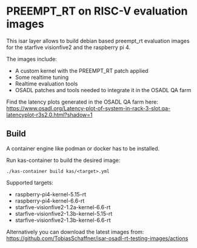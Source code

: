 # PREEMPT_RT on RISC-V evaluation images


This isar layer allows to build debian based preempt_rt evaluation images for the starfive visionfive2 and the raspberry pi 4.


The images include:
 * A custom kernel with the PREEMPT_RT patch applied
 * Some realtime tuning
 * Realtime evaluation tools
 * OSADL patches and tools needed to integrate it in the OSADL QA farm


Find the latency plots generated in the OSADL QA farm here: https://www.osadl.org/Latency-plot-of-system-in-rack-3-slot.qa-latencyplot-r3s2.0.html?shadow=1


## Build

A container engine like podman or docker has to be installed.


Run kas-container to build the desired image:
```
./kas-container build kas/<target>.yml
```


Supported targets:
 * raspberry-pi4-kernel-5.15-rt
 * raspberry-pi4-kernel-6.6-rt
 * starfive-visionfive2-1.2a-kernel-6.6-rt
 * starfive-visionfive2-1.3b-kernel-5.15-rt
 * starfive-visionfive2-1.3b-kernel-6.6-rt


Alternatively you can download the latest images from: https://github.com/TobiasSchaffner/isar-osadl-rt-testing-images/actions

